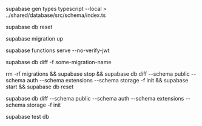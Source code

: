 supabase gen types typescript --local > ../shared/database/src/schema/index.ts

supabase db reset

supabase migration up

supabase functions serve --no-verify-jwt

supabase db diff -f some-migration-name

rm -rf migrations && supabase stop && supabase db diff --schema public --schema auth --schema extensions --schema storage -f init && supabase start && supabase db reset

supabase db diff --schema public --schema auth --schema extensions --schema storage -f init

supabase test db
